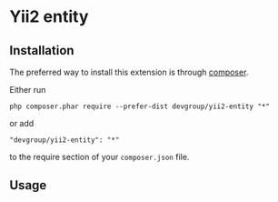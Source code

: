 Yii2 entity
===========

Installation
------------

The preferred way to install this extension is through [composer](http://getcomposer.org/download/).

Either run

```
php composer.phar require --prefer-dist devgroup/yii2-entity "*"
```

or add

```
"devgroup/yii2-entity": "*"
```

to the require section of your `composer.json` file.


Usage
-----

